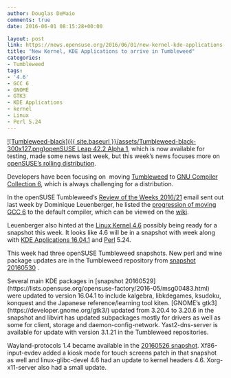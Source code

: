 ```yaml
---
author: Douglas DeMaio
comments: true
date: 2016-06-01 08:15:28+00:00

layout: post
link: https://news.opensuse.org/2016/06/01/new-kernel-kde-applications-to-arrive-in-tumbleweed/
title: "New Kernel, KDE Applications to arrive in Tumbleweed"
categories:
- Tumbleweed
tags:
- '4.6'
- GCC 6
- GNOME
- GTK3
- KDE Applications
- kernel
- Linux
- Perl 5.24
---
```

[![Tumbleweed-black]({{ site.baseurl }}/assets/Tumbleweed-black-300x127.png)openSUSE Leap 42.2 Alpha 1](http://download.opensuse.org/distribution/leap/42.2/), which is now available for testing, made some news last week, but this week’s news focuses more on [openSUSE’s rolling distribution](https://en.opensuse.org/Portal:Tumbleweed).

Developers have been focusing on  moving [Tumbleweed](https://en.opensuse.org/Portal:Tumbleweed) to [GNU Compiler Collection 6](https://gcc.gnu.org/), which is always challenging for a distribution.

In the openSUSE Tumbleweed’s [Review of the Weeks 2016/21](https://lists.opensuse.org/opensuse-factory/2016-05/msg00470.html) email sent out last week by Dominique Leuenberger, he listed the [progression of moving GCC 6](https://en.opensuse.org/Move_to_Gcc6) to the default compiler, which can be viewed on the [wiki](https://en.opensuse.org/Move_to_Gcc6).

Leuenberger also hinted at the [Linux Kernel 4.6](https://www.kernel.org/) possibly being ready for a snapshot this week. It looks like 4.6 will be in a snapshot with week along with [KDE Applications 16.04.1](https://www.kde.org/announcements/announce-applications-16.04.1.php) and [Perl](https://www.perl.org/) 5.24.

This week had three openSUSE Tumbleweed snapshots. New perl and wine package updates are in the Tumbleweed repository from [snapshot 20160530](https://lists.opensuse.org/opensuse-factory/2016-05/msg00497.html) .

<!-- more -->Several main KDE packages in [snapshot 20160529](https://lists.opensuse.org/opensuse-factory/2016-05/msg00483.html) were updated to version 16.04.1 to include kalgebra, libkdegames, ksudoku, konquest and the Japanese reference/learning tool kiten. [GNOME’s gtk3](https://developer.gnome.org/gtk3/) updated from 3.20.4 to 3.20.6 in the snapshot and libvirt has updated subpackages mostly for drivers as well as some for client, storage and daemon-config-network. Yast2-dns-server is available for update with version 3.1.21 in the Tumbleweed repositories.

Wayland-protocols 1.4 became available in the [20160526 snapshot](https://lists.opensuse.org/opensuse-factory/2016-05/msg00473.html). Xf86-input-evdev added a kiosk mode for touch screens patch in that snapshot as well and linux-glibc-devel 4.6 had an update to kernel headers 4.6. Xorg-x11-server also had a small update.		
